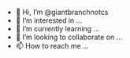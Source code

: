 - 👋 Hi, I’m @giantbranchnotcs
- 👀 I’m interested in ...
- 🌱 I’m currently learning ...
- 💞️ I’m looking to collaborate on ...
- 📫 How to reach me ...

<!---
giantbranchnotcs/giantbranchnotcs is a ✨ special ✨ repository because its `README.md` (this file) appears on your GitHub profile.
You can click the Preview link to take a look at your changes.
--->
